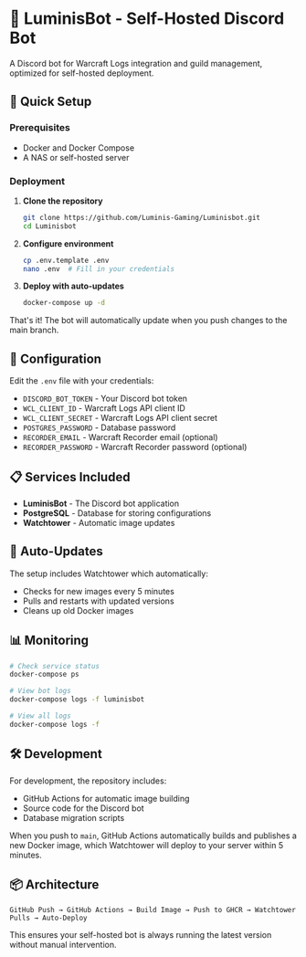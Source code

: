 # 🤖 LuminisBot - Self-Hosted Discord Bot

A Discord bot for Warcraft Logs integration and guild management, optimized for self-hosted deployment.

## 🚀 Quick Setup

### Prerequisites
- Docker and Docker Compose
- A NAS or self-hosted server

### Deployment

1. **Clone the repository**
   ```bash
   git clone https://github.com/Luminis-Gaming/Luminisbot.git
   cd Luminisbot
   ```

2. **Configure environment**
   ```bash
   cp .env.template .env
   nano .env  # Fill in your credentials
   ```

3. **Deploy with auto-updates**
   ```bash
   docker-compose up -d
   ```

That's it! The bot will automatically update when you push changes to the main branch.

## 🔧 Configuration

Edit the `.env` file with your credentials:

- `DISCORD_BOT_TOKEN` - Your Discord bot token
- `WCL_CLIENT_ID` - Warcraft Logs API client ID
- `WCL_CLIENT_SECRET` - Warcraft Logs API client secret
- `POSTGRES_PASSWORD` - Database password
- `RECORDER_EMAIL` - Warcraft Recorder email (optional)
- `RECORDER_PASSWORD` - Warcraft Recorder password (optional)

## 📋 Services Included

- **LuminisBot** - The Discord bot application
- **PostgreSQL** - Database for storing configurations
- **Watchtower** - Automatic image updates

## 🔄 Auto-Updates

The setup includes Watchtower which automatically:
- Checks for new images every 5 minutes
- Pulls and restarts with updated versions
- Cleans up old Docker images

## 📊 Monitoring

```bash
# Check service status
docker-compose ps

# View bot logs
docker-compose logs -f luminisbot

# View all logs
docker-compose logs -f
```

## 🛠️ Development

For development, the repository includes:
- GitHub Actions for automatic image building
- Source code for the Discord bot
- Database migration scripts

When you push to `main`, GitHub Actions automatically builds and publishes a new Docker image, which Watchtower will deploy to your server within 5 minutes.

## 📦 Architecture

```
GitHub Push → GitHub Actions → Build Image → Push to GHCR → Watchtower Pulls → Auto-Deploy
```

This ensures your self-hosted bot is always running the latest version without manual intervention.